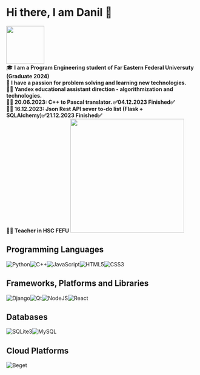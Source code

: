 <h1>Hi there, I am Danil 👋</h1>
<div id="header">
  <img src="https://camo.githubusercontent.com/6510c79f86cdd5e32cf6c5b009548bf09c137f06cffe87acbf41e68cbf0402c1/68747470733a2f2f6d656469612e67697068792e636f6d2f6d656469612f57465a7642375649584267697a336f4458452f67697068792e676966" width="100"/>
</div>
🎓 <b>I am a Program Engineering student of Far Eastern Federal Universuty (Graduate 2024)<br>
🧠 I have a passion for problem solving and learning new technologies.<br>
👨‍🏫 Yandex educational assistant direction - algorithmization and technologies.<br>
👨‍💻 20.06.2023: C++ to Pascal translator. ✅04.12.2023 Finished✅<br>
👨‍💻 16.12.2023: Json Rest API sever to-do list (Flask + SQLAlchemy)✅21.12.2023 Finished✅<br>
👨‍🏫 Teacher in HSC FEFU</b>
<img src = "https://camo.githubusercontent.com/5531f294dbc926191e72f2c5931348ba2650d3375b926a147260f5323e0077a6/68747470733a2f2f6d65646961332e67697068792e636f6d2f6d656469612f785541376264704c78516873535164796f672f67697068792e6769663f6369643d373930623736313165343538343731353265613161653737613633353134303031383133356635336362313831643565267269643d67697068792e6769662663743d67" width="300"/>

## Programming Languages
![Python](https://img.shields.io/badge/python-%2314354C.svg?style=for-the-badge&logo=python&logoColor=white)![C++](https://img.shields.io/badge/c++-%2300599C.svg?style=for-the-badge&logo=c%2B%2B&logoColor=white)![JavaScript](https://img.shields.io/badge/javascript-%23323330.svg?style=for-the-badge&logo=javascript&logoColor=%23F7DF1E)![HTML5](https://img.shields.io/badge/html5-%23E34F26.svg?style=for-the-badge&logo=html5&logoColor=white)![CSS3](https://img.shields.io/badge/css3-%231572B6.svg?style=for-the-badge&logo=css3&logoColor=white)
## Frameworks, Platforms and Libraries
![Django](https://img.shields.io/badge/django-%2314354C.svg?style=for-the-badge&logo=django&logoColor=white)![Qt](https://img.shields.io/badge/qt-%2300599C.svg?style=for-the-badge&logo=qt&logoColor=white)![NodeJS](https://img.shields.io/badge/node.js-%23323330.svg?style=for-the-badge&logo=node.js&logoColor=white)![React](https://img.shields.io/badge/react-%23323330.svg?style=for-the-badge&logo=react&logoColor=%2361DAFB)
## Databases
![SQLite3](https://img.shields.io/badge/sqlite3-%2314354C.svg?style=for-the-badge&logo=sqlite&logoColor=white)![MySQL](https://img.shields.io/badge/mysql-%234ea94b.svg?style=for-the-badge&logo=mysql&logoColor=white)
## Cloud Platforms
![Beget](https://img.shields.io/badge/beget-%230072C6.svg?style=for-the-badge&logo=azure-devops&logoColor=white)
